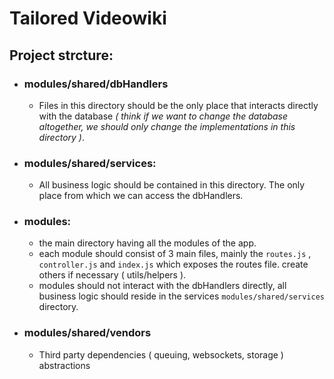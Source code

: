 # Tailored Videowiki 
## Project strcture:
- ### modules/shared/dbHandlers
	- Files in this directory should be the only place that interacts directly with the database *( think if we want to change the database altogether, we should only change the implementations in this directory )*.

- ### modules/shared/services:
	- All business logic should be contained in this directory. The only place from which we can access the dbHandlers.

- ### modules:
	- the main directory having all the modules of the app.
	- each module should consist of 3 main files, mainly the `routes.js` , `controller.js` and `index.js` which exposes the routes file. create others if necessary ( utils/helpers ).
	- modules should not interact with the dbHandlers directly, all business logic should reside in the services `modules/shared/services` directory.
- ### modules/shared/vendors
	- Third party dependencies ( queuing, websockets, storage ) abstractions

